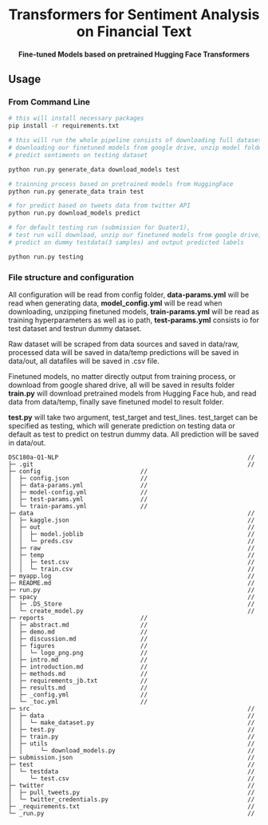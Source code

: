 <h1 align="center">
  Transformers for Sentiment Analysis on Financial Text
</h1>

<h4 align="center">
  Fine-tuned Models based on pretrained Hugging Face Transformers
</h4>

## Usage

### From Command Line
```bash
# this will install necessary packages
pip install -r requirements.txt

# this will run the whole pipeline consists of downloading full dataset, generate data, 
# downloading our finetuned models from google drive, unzip model folders,
# predict sentiments on testing dataset

python run.py generate_data download_models test

# trainning process based on pretrained models from HuggingFace
python run.py generate_data train test

# for predict based on tweets data from twitter API
python run.py download_models predict

# for default testing run (submission for Quater1), 
# test run will download, unzip our finetuned models from google drive,
# predict on dummy testdata(3 samples) and output predicted labels

python run.py testing
```

### File structure and configuration
All configuration will be read from config folder, **data-params.yml** will be read when generating data, **model_config.yml** will be read when downloading, unzipping finetuned models, **train-params.yml** will be read as training hyperparameters as well as io path, **test-params.yml** consists io for test dataset and testrun dummy dataset.

Raw dataset will be scraped from data sources and saved in data/raw, processed data will be saved in data/temp predictions will be saved in data/out, all datafiles will be saved in .csv file.

Finetuned models, no matter directly output from training process, or download from google shared drive, all will be saved in results folder **train.py** will download pretrained models from Hugging Face hub, and read data from data/temp, finally save finetuned model to result folder.

**test.py** will take two argument, test_target and test_lines. test_target can be specified as testing, which will generate prediction on testing data
or default as test to predict on testrun dummy data. All prediction will be saved in data/out.

```
DSC180a-Q1-NLP                                                     //
├─ .git                                                            //
├─ config                            //
│  ├─ config.json                    //
│  ├─ data-params.yml                //
│  ├─ model-config.yml               //
│  ├─ test-params.yml                //
│  └─ train-params.yml               //
├─ data                                                            //
│  ├─ kaggle.json                                                  //
│  ├─ out                                                          //
│  │  ├─ model.joblib                                              //
│  │  └─ preds.csv                                                 //
│  ├─ raw                                                          //
│  ├─ temp                                                         //
│  │  ├─ test.csv                                                  //
│  │  └─ train.csv                                                 //
├─ myapp.log                                                       //
├─ README.md                                                       //
├─ run.py                                                          //
├─ spacy                                                           //
│  ├─ .DS_Store                                                    //
│  └─ create_model.py                                              //
├─ reports                           //
│  ├─ abstract.md                    //
│  ├─ demo.md                        //
│  ├─ discussion.md                  //
│  ├─ figures                        //
│  │  └─ logo_png.png                //
│  ├─ intro.md                       //
│  ├─ introduction.md                //
│  ├─ methods.md                     //
│  ├─ requirements_jb.txt            //
│  ├─ results.md                     //
│  ├─ _config.yml                    //
│  └─ _toc.yml                       //
├─ src                                                             //
│  ├─ data                                                         //
│  │  └─ make_dataset.py                                           //
│  ├─ test.py                                                      //
│  ├─ train.py                                                     //
│  ├─ utils                                                        //
│  │     └─ download_models.py                                     //
├─ submission.json                                                 //
├─ test                                                            //
│  └─ testdata                                                     //
│     └─ test.csv                                                  //
├─ twitter                                                         //
│  ├─ pull_tweets.py                                               //
│  └─ twitter_credentials.py                                       //
├─ _requirements.txt                                               //
└─ _run.py                                                         //
```

